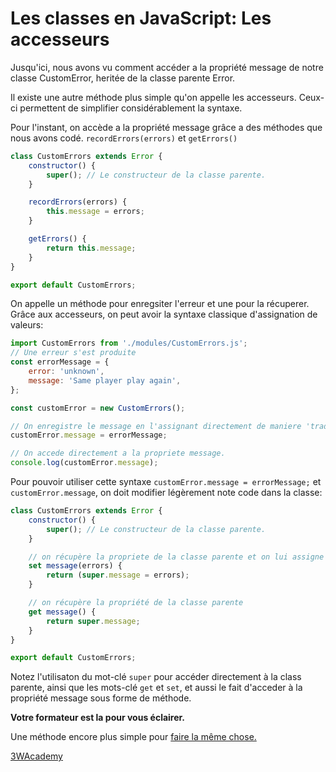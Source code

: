 # Les classes en JavaScript: Les accesseurs

Jusqu'ici, nous avons vu comment accéder a la propriété message de notre classe CustomError, heritée de la classe parente Error.

Il existe une autre méthode plus simple qu'on appelle les accesseurs. Ceux-ci permettent de simplifier considérablement la syntaxe.

Pour l'instant, on accède a la propriété message grâce a des méthodes que nous avons codé. `recordErrors(errors)` et `getErrors()`

```javascript
class CustomErrors extends Error {
    constructor() {
        super(); // Le constructeur de la classe parente.
    }

    recordErrors(errors) {
        this.message = errors;
    }

    getErrors() {
        return this.message;
    }
}

export default CustomErrors;
```

On appelle un méthode pour enregsiter l'erreur et une pour la récuperer. Grâce aux accesseurs, on peut avoir la syntaxe classique d'assignation de valeurs:

```javascript
import CustomErrors from './modules/CustomErrors.js';
// Une erreur s'est produite
const errorMessage = {
    error: 'unknown',
    message: 'Same player play again',
};

const customError = new CustomErrors();

// On enregistre le message en l'assignant directement de maniere 'traditionnelle'
customError.message = errorMessage;

// On accede directement a la propriete message.
console.log(customError.message);
```

Pour pouvoir utiliser cette syntaxe `customError.message = errorMessage;` et `customError.message`, on doit modifier légèrement note code dans la classe:

```javascript
class CustomErrors extends Error {
    constructor() {
        super(); // Le constructeur de la classe parente.
    }

    // on récupère la propriete de la classe parente et on lui assigne une valeur
    set message(errors) {
        return (super.message = errors);
    }

    // on récupère la propriété de la classe parente
    get message() {
        return super.message;
    }
}

export default CustomErrors;
```

Notez l'utilisaton du mot-clé `super` pour accéder directement à la class parente, ainsi que les mots-clé `get` et `set`, et aussi le fait d'acceder à la propriété message sous forme de méthode.

**Votre formateur est la pour vous éclairer.**

Une méthode encore plus simple pour [faire la même chose.](constructor.html)

[3WAcademy](https://3wa.fr)
